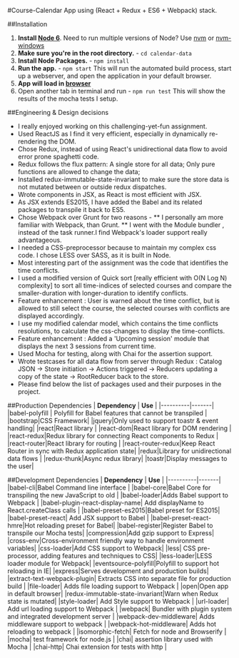 #Course-Calendar App using (React + Redux + ES6 + Webpack) stack.

##Installation
1. **Install [Node 6](https://nodejs.org)**. Need to run multiple versions of Node? Use [nvm](https://github.com/creationix/nvm) or [nvm-windows](https://github.com/coreybutler/nvm-windows)
2. **Make sure you're in the root directory.** - `cd calendar-data`
3. **Install Node Packages.** - `npm install`
4. **Run the app.** - `npm start`
This will run the automated build process, start up a webserver, and open the application in your default browser.
5. **App will load in [browser](http://localhost:3000/)**
6. Open another tab in terminal and run - `npm run test`
This will show the results of the mocha tests I setup.

##Engineering & Design decisions
* I really enjoyed working on this challenging-yet-fun assignment.
* Used ReactJS as I find it very efficient, especially in dynamically re-rendering the DOM.
* Chose Redux, instead of using React's unidirectional data flow to avoid error prone spaghetti code.
* Redux follows the flux pattern: A single store for all data; Only pure functions are allowed to change the data;
* Installed redux-immutable-state-invariant to make sure the store data is not mutated between or outside redux dispatches.
* Wrote components in JSX, as React is most efficient with JSX. 
* As JSX extends ES2015, I have added the Babel and its related packages to transpile it back to ES5.
* Chose Webpack over Grunt for two reasons - 
** I personally am more familiar with Webpack, than Grunt.
** I went with the Module bundler , instead of the task runner.I find Webpack's loader support really advantageous.
* I needed a CSS-preprocessor because to maintain my complex css code. I chose LESS over SASS, as it is built in Node.
* Most interesting part of the assignment was the code that identifies the time conflicts.
* I used a modified version of Quick sort [really efficient with O(N Log N) complexity] to sort all time-indices of selected courses and compare the smaller-duration with longer-duration to identify conflicts.
* Feature enhancement : User is warned about the time conflict, but is allowed to still select the course, the selected courses with conflicts are displayed accordingly. 
* I use my modified calendar model, which contains the time conflicts resolutions, to calculate the css-changes to display the time-conflicts.
* Feature enhancement : Added a 'Upcoming session' module that displays the next 3 sessions from current time.
* Used Mocha for testing, along with Chai for the assertion support.
* Wrote testcases for all data flow from server through Redux : Catalog JSON -> Store initiation -> Actions triggered -> Reducers updating a copy of the state -> RootReducer back to the store.
* Please find below the list of packages used and their purposes in the project. 

##Production Dependencies
| **Dependency** | **Use** |
|----------|-------|
|babel-polyfill | Polyfill for Babel features that cannot be transpiled |
|bootstrap|CSS Framework|
|jquery|Only used to support toastr & event handling|
|react|React library |
|react-dom|React library for DOM rendering |
|react-redux|Redux library for connecting React components to Redux |
|react-router|React library for routing |
|react-router-redux|Keep React Router in sync with Redux application state|
|redux|Library for unidirectional data flows |
|redux-thunk|Async redux library|
|toastr|Display messages to the user|

##Development Dependencies
| **Dependency** | **Use** |
|----------|-------|
|babel-cli|Babel Command line interface |
|babel-core|Babel Core for transpiling the new JavaScript to old |
|babel-loader|Adds Babel support to Webpack |
|babel-plugin-react-display-name| Add displayName to React.createClass calls |
|babel-preset-es2015|Babel preset for ES2015|
|babel-preset-react| Add JSX support to Babel |
|babel-preset-react-hmre|Hot reloading preset for Babel|
|babel-register|Register Babel to transpile our Mocha tests|
|compression|Add gzip support to Express|
|cross-env|Cross-environment friendly way to handle environment variables|
|css-loader|Add CSS support to Webpack|
|less| CSS pre-processor, adding features and techniques to CSS|
|less-loader|LESS loader module for Webpack|
|eventsource-polyfill|Polyfill to support hot reloading in IE|
|express|Serves development and production builds|
|extract-text-webpack-plugin| Extracts CSS into separate file for production build | 
|file-loader| Adds file loading support to Webpack |
|open|Open app in default browser|
|redux-immutable-state-invariant|Warn when Redux state is mutated|
|style-loader| Add Style support to Webpack |
|url-loader| Add url loading support to Webpack |
|webpack| Bundler with plugin system and integrated development server |
|webpack-dev-middleware| Adds middleware support to webpack |
|webpack-hot-middleware| Adds hot reloading to webpack |
|isomorphic-fetch| Fetch for node and Browserify |
|mocha| test framework for node.js |
|chai| assertion library used with Mocha |
|chai-http| Chai extension for tests with http |

